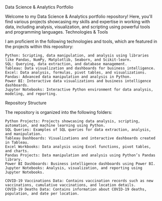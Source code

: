 Data Science & Analytics Portfolio

Welcome to my Data Science & Analytics portfolio repository! Here, you'll find various projects showcasing my skills and expertise in working with data, including analysis, visualization, and scripting using powerful tools and programming languages.
Technologies & Tools

I am proficient in the following technologies and tools, which are featured in the projects within this repository:

    Python: Scripting, data manipulation, and analysis using libraries like Pandas, NumPy, Matplotlib, Seaborn, and Scikit-learn.
    SQL: Querying, data extraction, and database management.
    Tableau: Data visualization and dashboards for business intelligence.
    Excel: Data analysis, formulas, pivot tables, and visualizations.
    Pandas: Advanced data manipulation and analysis in Python.
    Power BI: Interactive data visualizations and business intelligence dashboards.
    Jupyter Notebooks: Interactive Python environment for data analysis, modeling, and reporting.

Repository Structure

The repository is organized into the following folders:

    Python Projects: Projects showcasing data analysis, scripting, automation, and machine learning using Python.
    SQL Queries: Examples of SQL queries for data extraction, analysis, and manipulation.
    Tableau Dashboards: Visualizations and interactive dashboards created in Tableau.
    Excel Workbooks: Data analysis using Excel functions, pivot tables, and charts.
    Pandas Projects: Data manipulation and analysis using Python’s Pandas library.
    Power BI Dashboards: Business intelligence dashboards using Power BI.
    Jupyter Notebooks: Analysis, visualization, and reporting using Jupyter Notebooks.

    COVID-19 Vaccinations Data: Contains vaccination records such as new vaccinations, cumulative vaccinations, and location details.
    COVID-19 Deaths Data: Contains information about COVID-19 deaths, population, and date per location.
